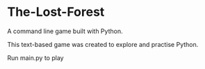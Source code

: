 # The-Lost-Forest
A command line game built with Python.

This text-based game was created to explore and practise Python.

Run main.py to play
